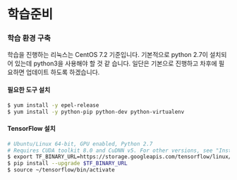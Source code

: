 # 학습준비
### 학습 환경 구축
학습을 진행하는 리눅스는 CentOS 7.2 기준입니다. 기본적으로 python 2.7이 설치되어 있는데 python3을 사용해야 할 것 같
습니다. 일단은 기본으로 진행하고 차후에 필요하면 업데이트 하도록 하겠습니다.

#### 필요한 도구 설치

```bash
$ yum install -y epel-release
$ yum install -y python-pip python-dev python-virtualenv
```


#### TensorFlow 설치

```bash
# Ubuntu/Linux 64-bit, GPU enabled, Python 2.7
# Requires CUDA toolkit 8.0 and CuDNN v5. For other versions, see "Install from sources" below.
$ export TF_BINARY_URL=https://storage.googleapis.com/tensorflow/linux/gpu/tensorflow-0.11.0rc2-cp27-none-linux_x86_64.whl
$ pip install --upgrade $TF_BINARY_URL
$ source ~/tensorflow/bin/activate
```
